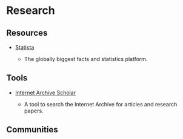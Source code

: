 # Research

## Resources

* [Statista](https://www.statista.com)
  
  * The globally biggest facts and statistics platform.

## Tools

* [Internet Archive Scholar](https://scholar.archive.org)
  
  * A tool to search the Internet Archive for articles and research papers.

## Communities
